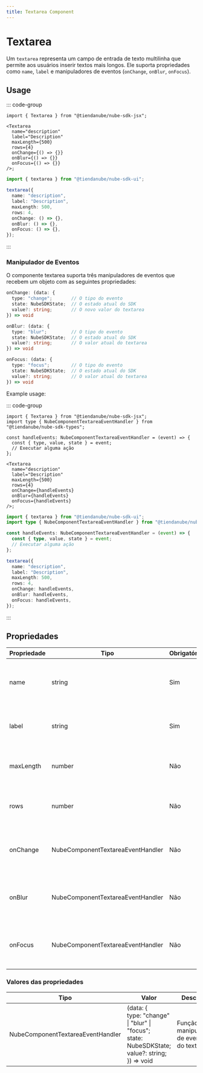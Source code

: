 ```yaml
---
title: Textarea Component
---
```


# Textarea

Um `textarea` representa um campo de entrada de texto multilinha que permite aos usuários inserir textos mais longos.
Ele suporta propriedades como `name`, `label` e manipuladores de eventos (`onChange`, `onBlur`, `onFocus`).

## Usage

::: code-group

```tsx [JSX]
import { Textarea } from "@tiendanube/nube-sdk-jsx";

<Textarea
  name="description"
  label="Description"
  maxLength={500}
  rows={4}
  onChange={() => {}}
  onBlur={() => {}}
  onFocus={() => {}}
/>;
```

```typescript [Declarative]
import { textarea } from "@tiendanube/nube-sdk-ui";

textarea({
  name: "description",
  label: "Description",
  maxLength: 500,
  rows: 4,
  onChange: () => {},
  onBlur: () => {},
  onFocus: () => {},
});
```

:::

### Manipulador de Eventos

O componente textarea suporta três manipuladores de eventos que recebem um objeto com as seguintes propriedades:

```typescript
onChange: (data: {
  type: "change";       // O tipo do evento
  state: NubeSDKState;  // O estado atual do SDK
  value?: string;       // O novo valor do textarea
}) => void

onBlur: (data: {
  type: "blur";         // O tipo do evento
  state: NubeSDKState;  // O estado atual do SDK
  value?: string;       // O valor atual do textarea
}) => void

onFocus: (data: {
  type: "focus";        // O tipo do evento
  state: NubeSDKState;  // O estado atual do SDK
  value?: string;       // O valor atual do textarea
}) => void
```

Example usage:

::: code-group

```tsx [JSX]
import { Textarea } from "@tiendanube/nube-sdk-jsx";
import type { NubeComponentTextareaEventHandler } from "@tiendanube/nube-sdk-types";

const handleEvents: NubeComponentTextareaEventHandler = (event) => {
  const { type, value, state } = event;
  // Executar alguma ação
};

<Textarea
  name="description"
  label="Description"
  maxLength={500}
  rows={4}
  onChange={handleEvents}
  onBlur={handleEvents}
  onFocus={handleEvents}
/>;
```

```typescript [Declarative]
import { textarea } from "@tiendanube/nube-sdk-ui";
import type { NubeComponentTextareaEventHandler } from "@tiendanube/nube-sdk-types";

const handleEvents: NubeComponentTextareaEventHandler = (event) => {
  const { type, value, state } = event;
  // Executar alguma ação
};

textarea({
  name: "description",
  label: "Description",
  maxLength: 500,
  rows: 4,
  onChange: handleEvents,
  onBlur: handleEvents,
  onFocus: handleEvents,
});
```

:::

## Propriedades

| Propriedade | Tipo                              | Obrigatório | Descrição                                                      |
| ----------- | --------------------------------- | ----------- | ------------------------------------------------------------- |
| name        | string                            | Sim         | O nome do textarea, usado para identificá-lo em formulários.  |
| label       | string                            | Sim         | O texto do rótulo exibido acima do textarea.                  |
| maxLength   | number                            | Não         | O número máximo de caracteres permitidos no textarea.         |
| rows        | number                            | Não         | O número de linhas de texto visíveis no textarea.             |
| onChange    | NubeComponentTextareaEventHandler | Não         | Função chamada quando o valor do textarea muda.               |
| onBlur      | NubeComponentTextareaEventHandler | Não         | Função chamada quando o textarea perde o foco.                |
| onFocus     | NubeComponentTextareaEventHandler | Não         | Função chamada quando o textarea recebe o foco.               |

### Valores das propriedades

| Tipo                              | Valor                                                                                                          | Descrição                                   |
| --------------------------------- | -------------------------------------------------------------------------------------------------------------- | ------------------------------------------- |
| NubeComponentTextareaEventHandler | (data: {<br/>type: "change" \| "blur" \| "focus";<br/>state: NubeSDKState;<br/>value?: string;<br/>}) => void  | Função manipuladora de eventos do textarea. |
